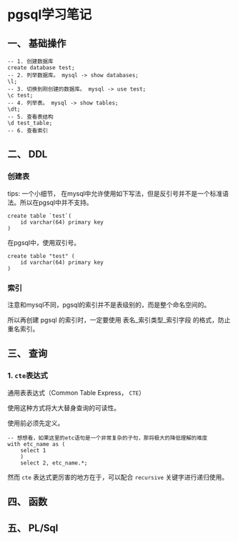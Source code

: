 # pgsql学习笔记

## 一、 基础操作

```postgresql
-- 1. 创建数据库
create database test;
-- 2. 列举数据库。 mysql -> show databases;
\l;
-- 3. 切换到刚创建的数据库。 mysql -> use test;
\c test;
-- 4. 列举表。 mysql -> show tables;
\dt;
-- 5. 查看表结构
\d test_table;
-- 6. 查看索引

```
## 二、 DDL

### 创建表

tips: 一个小细节， 在mysql中允许使用如下写法，但是反引号并不是一个标准语法。所以在pgsql中并不支持。

```mysql
create table `test`(
    id varchar(64) primary key
)
```

在pgsql中，使用双引号。

```postgresql
create table "test" (
    id varchar(64) primary key 
)
```

### 索引

注意和mysql不同，pgsql的索引并不是表级别的，而是整个命名空间的。

所以再创建 pgsql 的索引时，一定要使用 表名_索引类型_索引字段 的格式，防止重名索引。  

## 三、 查询

### 1. `cte`表达式

通用表表达式（Common Table Express， `CTE`）  

使用这种方式将大大替身查询的可读性。

使用前必须先定义。  

```postgresql
-- 想想看，如果这里的etc语句是一个非常复杂的子句，那将极大的降低理解的难度
with etc_name as (
    select 1
    )
    select 2, etc_name.*;
```

然而 `cte` 表达式更厉害的地方在于，可以配合 `recursive` 关键字进行递归使用。  


## 四、 函数

## 五、 PL/Sql
